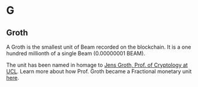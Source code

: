 # G

## Groth

A Groth is the smallest unit of Beam recorded on the blockchain. It is a one hundred millionth of a single Beam (0.00000001 BEAM).

The unit has been named in homage to [Jens Groth, Prof. of Cryptology at UCL](http://www0.cs.ucl.ac.uk/staff/j.groth/). Learn more about how Prof. Groth became a Fractional monetary unit [here](https://www.benthamsgaze.org/2019/05/22/efficient-cryptographic-arguments-and-proofs-or-how-i-became-a-fractional-monetary-unit/).